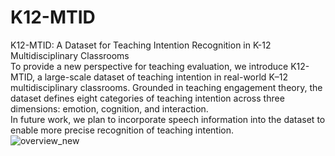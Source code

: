 # K12-MTID
K12-MTID: A Dataset for Teaching Intention Recognition in K-12 Multidisciplinary Classrooms  
To provide a new perspective for teaching evaluation, we introduce K12-MTID, a large-scale dataset of teaching intention in real-world K–12 multidisciplinary classrooms. Grounded in teaching engagement theory, the dataset defines eight categories of teaching intention across three dimensions: emotion, cognition, and interaction.  
In future work, we plan to incorporate speech information into the dataset to enable more precise recognition of teaching intention.  
![overview_new](https://github.com/user-attachments/assets/db2e1733-eff0-446e-8acb-f416f61fcc5e)
